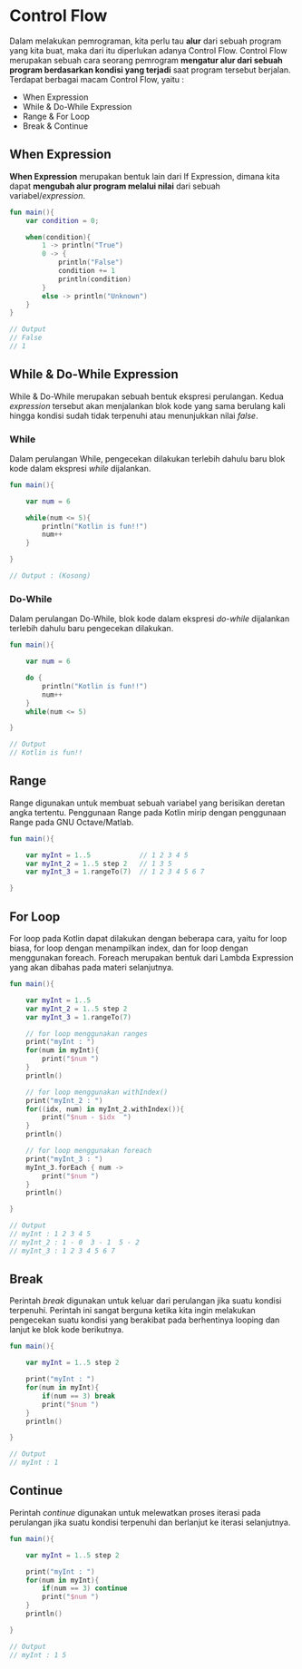 # Control Flow

Dalam melakukan pemrograman, kita perlu tau **alur** dari sebuah program yang kita buat, maka dari itu diperlukan adanya Control Flow. Control Flow merupakan sebuah cara seorang pemrogram **mengatur alur dari sebuah program berdasarkan kondisi yang terjadi** saat program tersebut berjalan. Terdapat berbagai macam Control Flow, yaitu :

- When Expression
- While & Do-While Expression
- Range & For Loop 
- Break & Continue

## When Expression
**When Expression** merupakan bentuk lain dari If Expression, dimana kita dapat **mengubah alur program melalui nilai** dari sebuah variabel/_expression_.

```kotlin
fun main(){
    var condition = 0;

    when(condition){
        1 -> println("True")
        0 -> {
            println("False")
            condition += 1
            println(condition)
        }
        else -> println("Unknown")
    }
}

// Output
// False
// 1
```

## While & Do-While Expression
While & Do-While merupakan sebuah bentuk ekspresi perulangan. Kedua _expression_ tersebut akan menjalankan blok kode yang sama berulang kali hingga kondisi sudah tidak terpenuhi atau menunjukkan nilai _false_.

### While

Dalam perulangan While, pengecekan dilakukan terlebih dahulu baru blok kode dalam ekspresi _while_ dijalankan. 

```kotlin
fun main(){

    var num = 6

    while(num <= 5){
        println("Kotlin is fun!!")
        num++
    }

}

// Output : (Kosong)
```

### Do-While

Dalam perulangan Do-While, blok kode dalam ekspresi _do-while_ dijalankan terlebih dahulu baru pengecekan dilakukan. 

```kotlin
fun main(){

    var num = 6

    do {
        println("Kotlin is fun!!")
        num++
    }
    while(num <= 5)

}

// Output
// Kotlin is fun!!
```

## Range 
Range digunakan untuk membuat sebuah variabel yang berisikan deretan angka tertentu. Penggunaan Range pada Kotlin mirip dengan penggunaan Range pada GNU Octave/Matlab.

```kotlin
fun main(){

    var myInt = 1..5            // 1 2 3 4 5
    var myInt_2 = 1..5 step 2   // 1 3 5
    var myInt_3 = 1.rangeTo(7)  // 1 2 3 4 5 6 7

}
```

## For Loop

For loop pada Kotlin dapat dilakukan dengan beberapa cara, yaitu for loop biasa, for loop dengan menampilkan index, dan for loop dengan menggunakan foreach. Foreach merupakan bentuk dari Lambda Expression yang akan dibahas pada materi selanjutnya. 

```kotlin
fun main(){

    var myInt = 1..5
    var myInt_2 = 1..5 step 2
    var myInt_3 = 1.rangeTo(7)

    // for loop menggunakan ranges
    print("myInt : ")
    for(num in myInt){
        print("$num ")
    }
    println()

    // for loop menggunakan withIndex()
    print("myInt_2 : ")
    for((idx, num) in myInt_2.withIndex()){
        print("$num - $idx  ")
    }
    println()

    // for loop menggunakan foreach
    print("myInt_3 : ")
    myInt_3.forEach { num -> 
        print("$num ")
    }
    println()

}

// Output 
// myInt : 1 2 3 4 5 
// myInt_2 : 1 - 0  3 - 1  5 - 2
// myInt_3 : 1 2 3 4 5 6 7
```

## Break 
Perintah _break_ digunakan untuk keluar dari perulangan jika suatu kondisi terpenuhi. Perintah ini sangat berguna ketika kita ingin melakukan pengecekan suatu kondisi yang berakibat pada berhentinya looping dan lanjut ke blok kode berikutnya.

```kotlin
fun main(){

    var myInt = 1..5 step 2

    print("myInt : ")
    for(num in myInt){
        if(num == 3) break
        print("$num ")
    }
    println()

}

// Output
// myInt : 1 
```

## Continue

Perintah _continue_ digunakan untuk melewatkan proses iterasi pada perulangan jika suatu kondisi terpenuhi dan berlanjut ke iterasi selanjutnya. 

```kotlin
fun main(){

    var myInt = 1..5 step 2

    print("myInt : ")
    for(num in myInt){
        if(num == 3) continue
        print("$num ")
    }
    println()

}

// Output 
// myInt : 1 5 
```

<br/>
